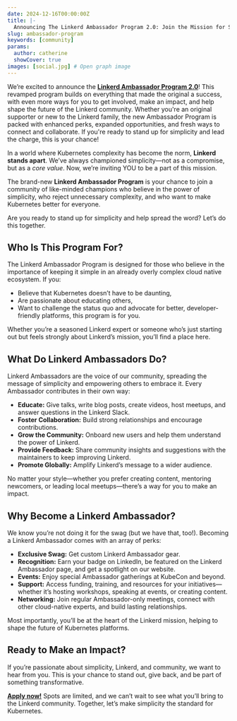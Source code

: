 ```yaml
---
date: 2024-12-16T00:00:00Z
title: |-
  Announcing The Linkerd Ambassador Program 2.0: Join the Mission for Simplicity
slug: ambassador-program
keywords: [community]
params:
  author: catherine
  showCover: true
images: [social.jpg] # Open graph image
---
```


We’re excited to announce the
[**Linkerd Ambassador Program 2.0**](/community/ambassadors-apply/)! This
revamped program builds on everything that made the original a success, with
even more ways for you to get involved, make an impact, and help shape the
future of the Linkerd community. Whether you're an original supporter or new to
the Linkerd family, the new Ambassador Program is packed with enhanced perks,
expanded opportunities, and fresh ways to connect and collaborate. If you're
ready to stand up for simplicity and lead the charge, this is your chance!

In a world where Kubernetes complexity has become the norm, **Linkerd stands
apart**. We’ve always championed simplicity—not as a compromise, but as a _core
value_. Now, we’re inviting YOU to be a part of this mission.

The brand-new **Linkerd Ambassador Program** is your chance to join a community
of like-minded champions who believe in the power of simplicity, who reject
unnecessary complexity, and who want to make Kubernetes better for everyone.

Are you ready to stand up for simplicity and help spread the word? Let’s do this
together.

## Who Is This Program For?

The Linkerd Ambassador Program is designed for those who believe in the
importance of keeping it simple in an already overly complex cloud native
ecosystem. If you:

- Believe that Kubernetes doesn’t have to be daunting,
- Are passionate about educating others,
- Want to challenge the status quo and advocate for better, developer-friendly
  platforms, this program is for you.

Whether you’re a seasoned Linkerd expert or someone who’s just starting out but
feels strongly about Linkerd’s mission, you’ll find a place here.

## What Do Linkerd Ambassadors Do?

Linkerd Ambassadors are the voice of our community, spreading the message of
simplicity and empowering others to embrace it. Every Ambassador contributes in
their own way:

- **Educate:** Give talks, write blog posts, create videos, host meetups, and
  answer questions in the Linkerd Slack.
- **Foster Collaboration:** Build strong relationships and encourage
  contributions.
- **Grow the Community:** Onboard new users and help them understand the power
  of Linkerd.
- **Provide Feedback:** Share community insights and suggestions with the
  maintainers to keep improving Linkerd.
- **Promote Globally:** Amplify Linkerd’s message to a wider audience.

No matter your style—whether you prefer creating content, mentoring newcomers,
or leading local meetups—there’s a way for you to make an impact.

## Why Become a Linkerd Ambassador?

We know you’re not doing it for the swag (but we have that, too!). Becoming a
Linkerd Ambassador comes with an array of perks:

- **Exclusive Swag:** Get custom Linkerd Ambassador gear.
- **Recognition:** Earn your badge on LinkedIn, be featured on the Linkerd
  Ambassador page, and get a spotlight on our website.
- **Events:** Enjoy special Ambassador gatherings at KubeCon and beyond.
- **Support:** Access funding, training, and resources for your
  initiatives—whether it’s hosting workshops, speaking at events, or creating
  content.
- **Networking:** Join regular Ambassador-only meetings, connect with other
  cloud-native experts, and build lasting relationships.

Most importantly, you’ll be at the heart of the Linkerd mission, helping to
shape the future of Kubernetes platforms.

## Ready to Make an Impact?

If you’re passionate about simplicity, Linkerd, and community, we want to hear
from you. This is your chance to stand out, give back, and be part of something
transformative.

[**Apply now!**](/community/ambassadors-apply/) Spots are limited, and we can’t
wait to see what you’ll bring to the Linkerd community. Together, let’s make
simplicity the standard for Kubernetes.
